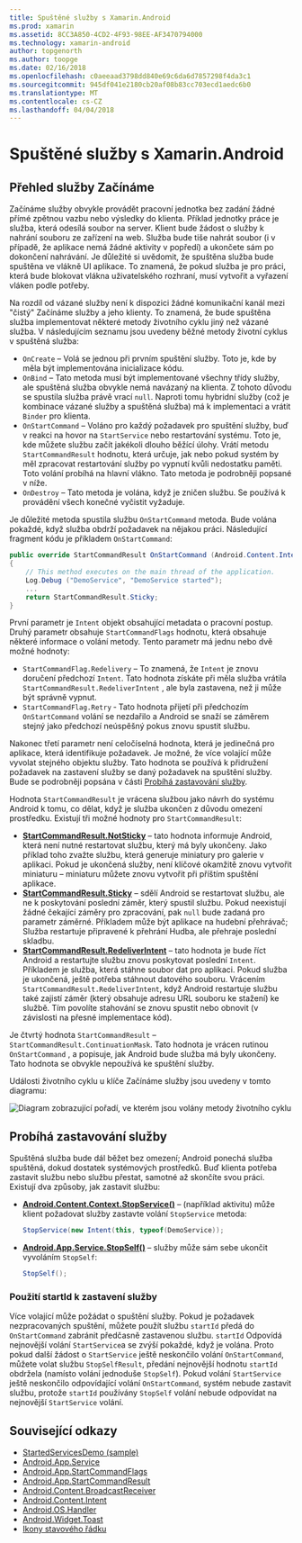 ```yaml
---
title: Spuštěné služby s Xamarin.Android
ms.prod: xamarin
ms.assetid: 8CC3A850-4CD2-4F93-98EE-AF3470794000
ms.technology: xamarin-android
author: topgenorth
ms.author: toopge
ms.date: 02/16/2018
ms.openlocfilehash: c0aeeaad3798dd840e69c6da6d7857298f4da3c1
ms.sourcegitcommit: 945df041e2180cb20af08b83cc703ecd1aedc6b0
ms.translationtype: MT
ms.contentlocale: cs-CZ
ms.lasthandoff: 04/04/2018
---
```

# <a name="started-services-with-xamarinandroid"></a>Spuštěné služby s Xamarin.Android

## <a name="started-services-overview"></a>Přehled služby Začínáme

Začínáme služby obvykle provádět pracovní jednotka bez zadání žádné přímé zpětnou vazbu nebo výsledky do klienta. Příklad jednotky práce je služba, která odesílá soubor na server. Klient bude žádost o služby k nahrání souboru ze zařízení na web. Služba bude tiše nahrát soubor (i v případě, že aplikace nemá žádné aktivity v popředí) a ukončete sám po dokončení nahrávání. Je důležité si uvědomit, že spuštěna služba bude spuštěna ve vlákně UI aplikace. To znamená, že pokud služba je pro práci, která bude blokovat vlákna uživatelského rozhraní, musí vytvořit a vyřazení vláken podle potřeby.

Na rozdíl od vázané služby není k dispozici žádné komunikační kanál mezi "čistý" Začínáme služby a jeho klienty. To znamená, že bude spuštěna služba implementovat některé metody životního cyklu jiný než vázané služba. V následujícím seznamu jsou uvedeny běžné metody životní cyklus v spuštěná služba:

* `OnCreate` &ndash; Volá se jednou při prvním spuštění služby. Toto je, kde by měla být implementována inicializace kódu.
* `OnBind` &ndash; Tato metoda musí být implementované všechny třídy služby, ale spuštěná služba obvykle nemá navázaný na klienta. Z tohoto důvodu se spustila služba právě vrací `null`. Naproti tomu hybridní služby (což je kombinace vázané služby a spuštěná služba) má k implementaci a vrátit `Binder` pro klienta.
* `OnStartCommand` &ndash; Voláno pro každý požadavek pro spuštění služby, buď v reakci na hovor na `StartService` nebo restartování systému. Toto je, kde můžete službu začít jakékoli dlouho běžící úlohy. Vrátí metodu `StartCommandResult` hodnotu, která určuje, jak nebo pokud systém by měl zpracovat restartování služby po vypnutí kvůli nedostatku paměti. Toto volání probíhá na hlavní vlákno. Tato metoda je podrobněji popsané v níže.
* `OnDestroy` &ndash; Tato metoda je volána, když je zničen službu. Se používá k provádění všech konečné vyčistit vyžaduje.

Je důležité metoda spustila službu `OnStartCommand` metoda. Bude volána pokaždé, když služba obdrží požadavek na nějakou práci. Následující fragment kódu je příkladem `OnStartCommand`: 

```csharp
public override StartCommandResult OnStartCommand (Android.Content.Intent intent, StartCommandFlags flags, int startId)
{
    // This method executes on the main thread of the application.
    Log.Debug ("DemoService", "DemoService started");
    ...
    return StartCommandResult.Sticky;
}
```

První parametr je `Intent` objekt obsahující metadata o pracovní postup. Druhý parametr obsahuje `StartCommandFlags` hodnotu, která obsahuje některé informace o volání metody. Tento parametr má jednu nebo dvě možné hodnoty:

* `StartCommandFlag.Redelivery` &ndash; To znamená, že `Intent` je znovu doručení předchozí `Intent`. Tato hodnota získáte při měla služba vrátila `StartCommandResult.RedeliverIntent` , ale byla zastavena, než ji může být správně vypnut.
* `StartCommandFlag.Retry` &dash; Tato hodnota přijetí při předchozím `OnStartCommand` volání se nezdařilo a Android se snaží se záměrem stejný jako předchozí neúspěšný pokus znovu spustit službu.
 
Nakonec třetí parametr není celočíselná hodnota, která je jedinečná pro aplikace, která identifikuje požadavek. Je možné, že více volající může vyvolat stejného objektu služby. Tato hodnota se používá k přidružení požadavek na zastavení služby se daný požadavek na spuštění služby. Bude se podrobněji popsána v části [Probíhá zastavování služby](#Stopping_the_Service). 

Hodnota `StartCommandResult` je vrácena službou jako návrh do systému Android k tomu, co dělat, když je služba ukončen z důvodu omezení prostředku. Existují tři možné hodnoty pro `StartCommandResult`:

* **[StartCommandResult.NotSticky](https://developer.xamarin.com/api/field/Android.App.StartCommandResult.NotSticky/)**  &ndash; tato hodnota informuje Android, která není nutné restartovat službu, který má byly ukončeny. Jako příklad toho zvažte službu, která generuje miniatury pro galerie v aplikaci. Pokud je ukončená služby, není klíčové okamžitě znovu vytvořit miniaturu &ndash; miniaturu můžete znovu vytvořit při příštím spuštění aplikace.
* **[StartCommandResult.Sticky](https://developer.xamarin.com/api/field/Android.App.StartCommandResult.Sticky/)**  &ndash; sdělí Android se restartovat službu, ale ne k poskytování poslední záměr, který spustil službu. Pokud neexistují žádné čekající záměry pro zpracování, pak `null` bude zadaná pro parametr záměrné. Příkladem může být aplikace na hudební přehrávač; Služba restartuje připravené k přehrání Hudba, ale přehraje poslední skladbu. 
* **[StartCommandResult.RedeliverIntent](https://developer.xamarin.com/api/field/Android.App.StartCommandResult.RedeliverIntent/)**  &ndash; tato hodnota je bude říct Android a restartujte službu znovu poskytovat poslední `Intent`. Příkladem je služba, která stáhne soubor dat pro aplikaci. Pokud služba je ukončená, ještě potřeba stáhnout datového souboru. Vrácením `StartCommandResult.RedeliverIntent`, když Android restartuje službu také zajistí záměr (který obsahuje adresu URL souboru ke stažení) ke službě. Tím povolíte stahování se znovu spustit nebo obnovit (v závislosti na přesné implementace kód).

Je čtvrtý hodnota `StartCommandResult` &ndash; `StartCommandResult.ContinuationMask`. Tato hodnota je vrácen rutinou `OnStartCommand` , a popisuje, jak Android bude služba má byly ukončeny. Tato hodnota se obvykle nepoužívá ke spuštění služby.

Události životního cyklu u klíče Začínáme služby jsou uvedeny v tomto diagramu: 

![Diagram zobrazující pořadí, ve kterém jsou volány metody životního cyklu](started-services-images/started-service-01.png "diagram zobrazující pořadí, ve kterém jsou volány metody životního cyklu.")


<a name="Stopping_the_Service" />

## <a name="stopping-the-service"></a>Probíhá zastavování služby

Spuštěná služba bude dál běžet bez omezení; Android ponechá služba spuštěná, dokud dostatek systémových prostředků. Buď klienta potřeba zastavit službu nebo službu přestat, samotné až skončíte svou práci. Existují dva způsoby, jak zastavit službu: 
 
* **[Android.Content.Context.StopService()](https://developer.xamarin.com/api/member/Android.Content.Context.StopService/p/Android.Content.Intent/)**  &ndash; (například aktivitu) může klient požadovat služby zastavte volání `StopService` metoda: 

    ```csharp
    StopService(new Intent(this, typeof(DemoService));
    ```

* **[Android.App.Service.StopSelf()](https://developer.xamarin.com/api/member/Android.App.Service.StopSelf()/)**  &ndash; služby může sám sebe ukončit vyvoláním `StopSelf`:

    ```csharp
    StopSelf();
    ```
    
### <a name="using-startid-to-stop-a-service"></a>Použití startId k zastavení služby

Více volající může požádat o spuštění služby. Pokud je požadavek nezpracovaných spuštění, můžete použít službu `startId` předá do `OnStartCommand` zabránit předčasně zastavenou službu. `startId` Odpovídá nejnovější volání `StartService`a se zvýší pokaždé, když je volána. Proto pokud další žádost o `StartService` ještě neskončilo volání `OnStartCommand`, můžete volat službu `StopSelfResult`, předání nejnovější hodnotu `startId` obdržela (namísto volání jednoduše `StopSelf`). Pokud volání `StartService` ještě neskončilo odpovídající volání `OnStartCommand`, systém nebude zastavit službu, protože `startId` používány `StopSelf` volání nebude odpovídat na nejnovější `StartService` volání.


## <a name="related-links"></a>Související odkazy

- [StartedServicesDemo (sample)](https://developer.xamarin.com/samples/monodroid/ApplicationFundamentals/ServiceSamples/StartedServicesDemo/)
- [Android.App.Service](https://developer.xamarin.com/api/type/Android.App.Service)
- [Android.App.StartCommandFlags](https://developer.xamarin.com/api/type/Android.App.StartCommandFlags)
- [Android.App.StartCommandResult](https://developer.xamarin.com/api/type/Android.App.StartCommandResult)
- [Android.Content.BroadcastReceiver](https://developer.xamarin.com/api/type/Android.Content.BroadcastReceiver/)
- [Android.Content.Intent](https://developer.xamarin.com/api/type/Android.Content.Intent)
- [Android.OS.Handler](https://developer.xamarin.com/api/type/Android.OS.Handler/)
- [Android.Widget.Toast](https://developer.xamarin.com/api/type/Android.Widget.Toast/)
- [Ikony stavového řádku](http://developer.android.com/guide/practices/ui_guidelines/icon_design_status_bar.html)
